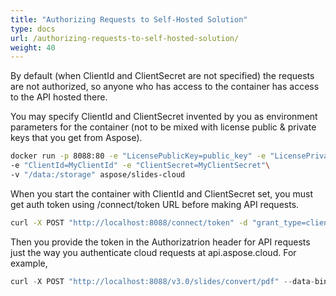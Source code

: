 ```yaml
---
title: "Authorizing Requests to Self-Hosted Solution"
type: docs
url: /authorizing-requests-to-self-hosted-solution/
weight: 40
---
```


By default (when ClientId and ClientSecret are not specified) the requests are not authorized, so anyone who has access to the container has access to the API hosted there.

You may specify ClientId and ClientSecret invented by you as environment parameters for the container (not to be mixed with license public & private keys that you get from Aspose).

```sh
docker run -p 8088:80 -e "LicensePublicKey=public_key" -e "LicensePrivateKey=private_key"\
-e "ClientId=MyClientId" -e "ClientSecret=MyClientSecret"\
-v "/data:/storage" aspose/slides-cloud
```

When you start the container with ClientId and ClientSecret set, you must get auth token using /connect/token URL before making API requests.

```sh
curl -X POST "http://localhost:8088/connect/token" -d "grant_type=client_credentials&client_id=MyClientId&client_secret=MyClientSecret"
```

Then you provide the token in the Authorizatrion header for API requests just the way you authenticate cloud requests at api.aspose.cloud. For example,

```JAVA
curl -X POST "http://localhost:8088/v3.0/slides/convert/pdf" --data-binary "@presentation.pptx" -H "Content-Type: application/octet-stream" -o "presentation.pdf" -H "Authorization: Bearer <token>"
```